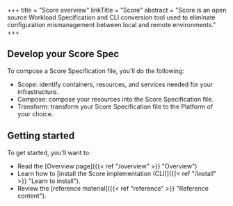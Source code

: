 +++
title = "Score overview"
linkTitle = "Score"
abstract = "Score is an open source Workload Specification and CLI conversion tool used to eliminate configuration mismanagement between local and remote environments."
+++

## Develop your Score Spec


To compose a Score Specification file, you'll do the following:

- Scope: identify containers, resources, and services needed for your infrastructure.
- Compose: compose your resources into the Score Specification file.
- Transform: transform your Score Specification file to the Platform of your choice.

## Getting started

To get started, you'll want to:

- Read the [Overview page]({{< ref "/overview" >}} "Overview")
- Learn how to [install the Score implementation (CLI)]({{< ref "/install" >}} "Learn to install").
- Review the [reference material]({{< ref "reference" >}} "Reference content").